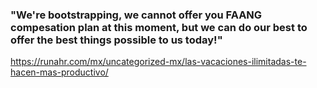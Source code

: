 ### "We're bootstrapping, we cannot offer you FAANG compesation plan at this moment, but we can do our best to offer the best things possible to us today!"

https://runahr.com/mx/uncategorized-mx/las-vacaciones-ilimitadas-te-hacen-mas-productivo/
